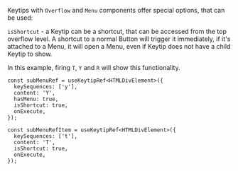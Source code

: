 Keytips with `Overflow` and `Menu` components offer special options, that can be used:

`isShortcut` - a Keytip can be a shortcut, that can be accessed from the top overflow level. A shortcut to a normal Button will trigger it immediately,
if it's attached to a Menu, it will open a Menu, even if Keytip does not have a child Keytip to show.

In this example, firing `T`, `Y` and `R` will show this functionality.

```tsx
const subMenuRef = useKeytipRef<HTMLDivElement>({
  keySequences: ['y'],
  content: 'Y',
  hasMenu: true,
  isShortcut: true,
  onExecute,
});

const subMenuRefItem = useKeytipRef<HTMLDivElement>({
  keySequences: ['t'],
  content: 'T',
  isShortcut: true,
  onExecute,
});
```
